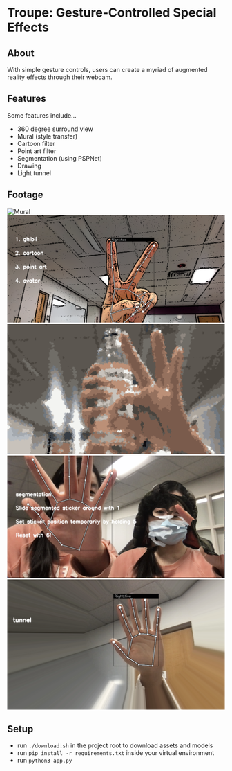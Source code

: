 # Troupe: Gesture-Controlled Special Effects


## About
With simple gesture controls, users can create a myriad of augmented reality effects through their webcam. 

## Features
Some features include...
- 360 degree surround view
- Mural (style transfer)
- Cartoon filter
- Point art filter
- Segmentation (using PSPNet)
- Drawing
- Light tunnel

## Footage
![Mural](assets/mural.png)
![Cartoon](assets/cartoon.png)
![Point Art](assets/point.png)
![Environment segmentation](assets/environment_segmentation.png)
![Tunnel](assets/tunnel.png)

## Setup
- run `./download.sh` in the project root to download assets and models
- run `pip install -r requirements.txt` inside your virtual environment 
- run `python3 app.py`

